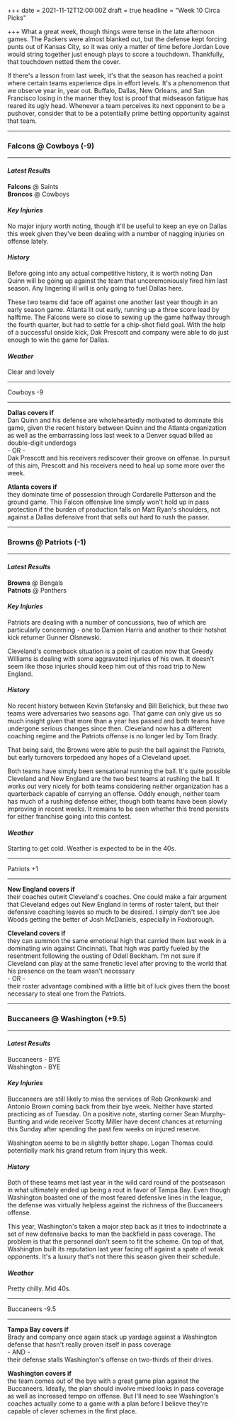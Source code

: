 +++
date = 2021-11-12T12:00:00Z
draft = true
headline = "Week 10 Circa Picks"

+++
What a great week, though things were tense in the late afternoon games. The Packers were almost blanked out, but the defense kept forcing punts out of Kansas City, so it was only a matter of time before Jordan Love would string together just enough plays to score a touchdown. Thankfully, that touchdown netted them the cover.

If there's a lesson from last week, it's that the season has reached a point where certain teams experience dips in effort levels. It's a phenomenon that we observe year in, year out. Buffalo, Dallas, New Orleans, and San Francisco losing in the manner they lost is proof that midseason fatigue has reared its ugly head. Whenever a team perceives its next opponent to be a pushover, consider that to be a potentially prime betting opportunity against that team.

***

### Falcons @ Cowboys (-9)

***

#### _Latest Results_

**Falcons** @ Saints  
**Broncos** @ Cowboys

#### _Key Injuries_

No major injury worth noting, though it'll be useful to keep an eye on Dallas this week given they've been dealing with a number of nagging injuries on offense lately.

#### _History_

Before going into any actual competitive history, it is worth noting Dan Quinn will be going up against the team that unceremoniously fired him last season. Any lingering ill will is only going to fuel Dallas here.

These two teams did face off against one another last year though in an early season game. Atlanta lit out early, running up a three score lead by halftime. The Falcons were so close to sewing up the game halfway through the fourth quarter, but had to settle for a chip-shot field goal. With the help of a successful onside kick, Dak Prescott and company were able to do just enough to win the game for Dallas.

#### _Weather_

Clear and lovely

***

Cowboys -9

***

**Dallas covers if**  
Dan Quinn and his defense are wholeheartedly motivated to dominate this game, given the recent history between Quinn and the Atlanta organization as well as the embarrassing loss last week to a Denver squad billed as double-digit underdogs  
\- OR -  
Dak Prescott and his receivers rediscover their groove on offense. In pursuit of this aim, Prescott and his receivers need to heal up some more over the week.

**Atlanta covers if**  
they dominate time of possession through Cordarelle Patterson and the ground game. This Falcon offensive line simply won't hold up in pass protection if the burden of production falls on Matt Ryan's shoulders, not against a Dallas defensive front that sells out hard to rush the passer.

***

### Browns @ Patriots (-1)

***

#### _Latest Results_

**Browns** @ Bengals  
**Patriots** @ Panthers

#### _Key Injuries_

Patriots are dealing with a number of concussions, two of which are particularly concerning - one to Damien Harris and another to their hotshot kick returner Gunner Olsnewski.

Cleveland's cornerback situation is a point of caution now that Greedy Williams is dealing with some aggravated injuries of his own. It doesn't seem like those injuries should keep him out of this road trip to New England.

#### _History_

No recent history between Kevin Stefansky and Bill Belichick, but these two teams were adversaries two seasons ago. That game can only give us so much insight given that more than a year has passed and both teams have undergone serious changes since then. Cleveland now has a different coaching regime and the Patriots offense is no longer led by Tom Brady.

That being said, the Browns were able to push the ball against the Patriots, but early turnovers torpedoed any hopes of a Cleveland upset.

Both teams have simply been sensational running the ball. It's quite possible Cleveland and New England are the two best teams at rushing the ball. It works out very nicely for both teams considering neither organization has a quarterback capable of carrying an offense. Oddly enough, neither team has much of a rushing defense either, though both teams have been slowly improving in recent weeks. It remains to be seen whether this trend persists for either franchise going into this contest.

#### _Weather_

Starting to get cold. Weather is expected to be in the 40s.

***

Patriots +1

***

**New England covers if**  
their coaches outwit Cleveland's coaches. One could make a fair argument that Cleveland edges out New England in terms of roster talent, but their defensive coaching leaves so much to be desired. I simply don't see Joe Woods getting the better of Josh McDaniels, especially in Foxborough.

**Cleveland covers if**  
they can summon the same emotional high that carried them last week in a dominating win against Cincinnati. That high was partly fueled by the resentment following the ousting of Odell Beckham. I'm not sure if Cleveland can play at the same frenetic level after proving to the world that his presence on the team wasn't necessary  
\- OR -  
their roster advantage combined with a little bit of luck gives them the boost necessary to steal one from the Patriots.

***

### Buccaneers @ Washington (+9.5)

***

#### _Latest Results_

Buccaneers - BYE  
Washington - BYE

#### _Key Injuries_

Buccaneers are still likely to miss the services of Rob Gronkowski and Antonio Brown coming back from their bye week. Neither have started practicing as of Tuesday. On a positive note, starting corner Sean Murphy-Bunting and wide receiver Scotty Miller have decent chances at returning this Sunday after spending the past few weeks on injured reserve.

Washington seems to be in slightly better shape. Logan Thomas could potentially mark his grand return from injury this week.

#### _History_

Both of these teams met last year in the wild card round of the postseason in what ultimately ended up being a rout in favor of Tampa Bay. Even though Washington boasted one of the most feared defensive lines in the league, the defense was virtually helpless against the richness of the Buccaneers offense.

This year, Washington's taken a major step back as it tries to indoctrinate a set of new defensive backs to man the backfield in pass coverage. The problem is that the personnel don't seem to fit the scheme. On top of that, Washington built its reputation last year facing off against a spate of weak opponents. It's a luxury that's not there this season given their schedule.

#### _Weather_

Pretty chilly. Mid 40s.

***

Buccaneers -9.5

***

**Tampa Bay covers if**  
Brady and company once again stack up yardage against a Washington defense that hasn't really proven itself in pass coverage  
\- AND -  
their defense stalls Washington's offense on two-thirds of their drives.

**Washington covers if**  
the team comes out of the bye with a great game plan against the Buccaneers. Ideally, the plan should involve mixed looks in pass coverage as well as increased tempo on offense. But I'll need to see Washington's coaches actually come to a game with a plan before I believe they're capable of clever schemes in the first place.